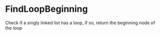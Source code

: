 # FindLoopBeginning
Check if a singly linked list has a loop, if so, return the beginning node of the loop
